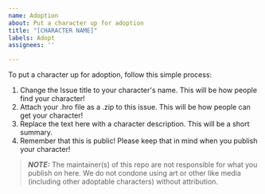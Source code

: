 ```yaml
---
name: Adoption
about: Put a character up for adoption
title: "[CHARACTER NAME]"
labels: Adopt
assignees: ''

---
```


To put a character up for adoption, follow this simple process:
1) Change the Issue title to your character's name. This will be how people find your character!
2) Attach your .hro file as a .zip to this issue. This will be how people can get your character!
3) Replace the text here with a character description. This will be a short summary.
4) Remember that this is public! Please keep that in mind when you publish your character!
> **_NOTE:_** The maintainer(s) of this repo are not responsible for what you publish on here. We do not condone using art or other like media (including other adoptable characters) without attribution.
